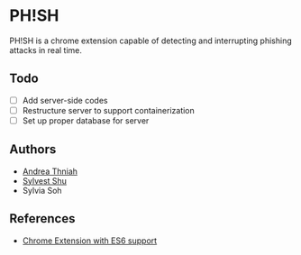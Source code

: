 # PH!SH

PH!SH is a chrome extension capable of detecting and interrupting phishing attacks in real time.

## Todo

- [ ] Add server-side codes
- [ ] Restructure server to support containerization
- [ ] Set up proper database for server

## Authors

- [Andrea Thniah](https://github.com/andreathniah)
- [Sylvest Shu](https://github.com/sylvestshu)
- Sylvia Soh

## References

- [Chrome Extension with ES6 support](https://medium.com/@otiai10/how-to-use-es6-import-with-chrome-extension-bd5217b9c97)
